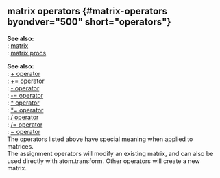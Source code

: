## matrix operators {#matrix-operators byondver="500" short="operators"}    
**See also:**    
:   [matrix](/matrix)    
:   [matrix procs](/matrix/proc)    
<!-- -->    
**See also:**    
:   [+ operator](/operator/+)    
:   [+= operator](/operator/+=)    
:   [- operator](/operator/-)    
:   [-= operator](/operator/-=)    
:   [\* operator](/operator/*)    
:   [\*= operator](/operator/*=)    
:   [/ operator](/operator//)    
:   [/= operator](/operator//=)    
:   [\~ operator](/operator/~)    
The operators listed above have special meaning when applied to    
matrices.    
The assignment operators will modify an existing matrix, and can also be    
used directly with atom.transform. Other operators will create a new    
matrix.  